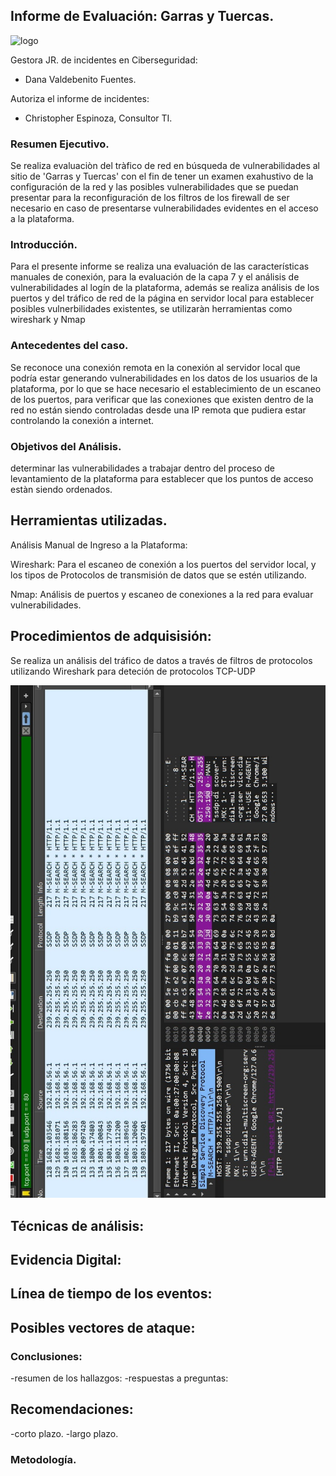 
## Informe de Evaluación: Garras y Tuercas.


![logo](/logomecanico.jpeg)

Gestora JR. de incidentes en Ciberseguridad: 

- Dana Valdebenito Fuentes.

Autoriza el informe de incidentes:

- Christopher Espinoza, Consultor TI.

### Resumen Ejecutivo.

Se realiza evaluaciòn del tràfico de red en búsqueda de vulnerabilidades al sitio de 'Garras y Tuercas' con el fin de tener un examen exahustivo de la configuración de la red y las posibles vulnerabilidades que se puedan presentar para la reconfiguración de los filtros de los firewall de ser necesario en caso de presentarse vulnerabilidades evidentes en el acceso a la plataforma.

### Introducción.

Para el presente informe se realiza una evaluación de las características manuales de conexión, para la evaluación de la capa 7 y el análisis de vulnerabilidades al logín de la plataforma, además se realiza análisis de los puertos y del tráfico de red de la página en servidor local para establecer posibles vulnerbilidades existentes, se utilizaràn herramientas como wireshark y Nmap

### Antecedentes del caso.

Se reconoce una conexión remota en la conexión al servidor local que podría estar generando vulnerabilidades en los datos de los usuarios de la plataforma, por lo que se hace necesario el establecimiento de un escaneo de los puertos, para verificar que las conexiones que existen dentro de la red no están siendo controladas desde una IP remota que pudiera estar controlando la conexión a internet.


### Objetivos del Análisis.
determinar las vulnerabilidades a trabajar dentro del proceso de levantamiento de la plataforma para establecer que los puntos de acceso estàn siendo ordenados.

## Herramientas utilizadas.

Análisis Manual de Ingreso a la Plataforma: 

Wireshark: Para el escaneo de conexión a los puertos del servidor local, y los tipos de Protocolos de transmisión de datos que se estén utilizando.

Nmap: Análisis de puertos y escaneo de conexiones a la red para evaluar vulnerabilidades.

## Procedimientos de adquisisión:
Se realiza un análisis del tráfico de datos a través de filtros de protocolos utilizando Wireshark para deteción de protocolos TCP-UDP

![ANALISIS.TRAFICO](analisis-trafico.jpg)
## Técnicas de análisis:
## Evidencia Digital:
## Línea de tiempo de los eventos:
## Posibles vectores de ataque:
### Conclusiones:
-resumen de los hallazgos:
-respuestas a preguntas: 

## Recomendaciones:
-corto plazo.
-largo plazo.

### Metodología.

[def]: logomecanico.jpeg